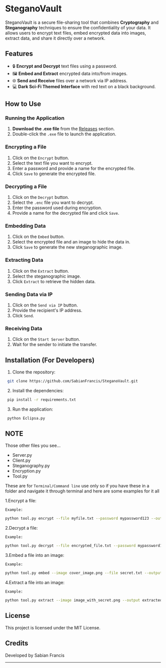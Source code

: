 # SteganoVault

SteganoVault is a secure file-sharing tool that combines **Cryptography** and **Steganography** techniques to ensure the confidentiality of your data. It allows users to encrypt text files, embed encrypted data into images, extract data, and share it directly over a network.

## Features
- 🔒 **Encrypt and Decrypt** text files using a password.
- 🖼️ **Embed and Extract** encrypted data into/from images.
- 🌐 **Send and Receive** files over a network via IP address.
- 💻 **Dark Sci-Fi Themed Interface** with red text on a black background.

## How to Use

### Running the Application
1. **Download the .exe file** from the [Releases](https://github.com/SabianFrancis/SteganoVault/releases/tag/v1.0.0) section.
2. Double-click the `.exe` file to launch the application.

### Encrypting a File
1. Click on the `Encrypt` button.
2. Select the text file you want to encrypt.
3. Enter a password and provide a name for the encrypted file.
4. Click `Save` to generate the encrypted file.

### Decrypting a File
1. Click on the `Decrypt` button.
2. Select the `.enc` file you want to decrypt.
3. Enter the password used during encryption.
4. Provide a name for the decrypted file and click `Save`.

### Embedding Data
1. Click on the `Embed` button.
2. Select the encrypted file and an image to hide the data in.
3. Click `Save` to generate the new steganographic image.

### Extracting Data
1. Click on the `Extract` button.
2. Select the steganographic image.
3. Click `Extract` to retrieve the hidden data.

### Sending Data via IP
1. Click on the `Send via IP` button.
2. Provide the recipient's IP address.
3. Click `Send`.

### Receiving Data
1. Click on the `Start Server` button.
2. Wait for the sender to initiate the transfer.

## Installation (For Developers)
1. Clone the repository:
```bash
 git clone https://github.com/SabianFrancis/SteganoVault.git
```
2. Install the dependencies:
```bash
 pip install -r requirements.txt
```
3. Run the application:
```bash
 python Eclipsa.py
```
## NOTE 
Those other files you see...
- Server.py
- Client.py
- Steganography.py
- Encryption.py 
- Tool.py
   
These are for `Terminal/Command line` use only so if you have these in a folder and navigate it through terminal and here are some examples for it all 

1.Encrypt a file:

`Example:`
```bash
python tool.py encrypt --file myfile.txt --password mypassword123 --output encrypted_file.txt
```
2.Decrypt a file:

`Example:`
```bash
python tool.py decrypt --file encrypted_file.txt --password mypassword123 --output decrypted_file.txt
```
3.Embed a file into an image:

`Example:`
```bash
python tool.py embed --image cover_image.png --file secret.txt --output image_with_secret.png
```
4.Extract a file into an image:

`Example:`
```bash
python tool.py extract --image image_with_secret.png --output extracted_file.txt       
```


## License
This project is licensed under the MIT License.

## Credits
Developed by Sabian Francis

---


